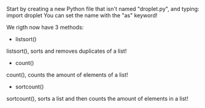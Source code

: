Start by creating a new Python file that isn't named "droplet.py", and typing:
import droplet
You can set the name with the "as" keyword!

We rigth now have 3 methods:

- listsort()

listsort(), sorts and removes duplicates of a list!

- count()

count(), counts the amount of elements of a list!

- sortcount()

sortcount(), sorts a list and then counts the amount of elements in a list!